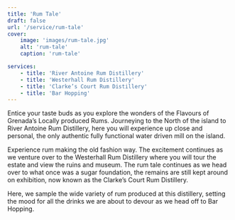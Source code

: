 ```yaml
---
title: 'Rum Tale'
draft: false
url: '/service/rum-tale'
cover:
    image: 'images/rum-tale.jpg'
    alt: 'rum-tale'
    caption: 'rum-tale'

services:
    - title: 'River Antoine Rum Distillery'
    - title: 'Westerhall Rum Distillery'
    - title: 'Clarke’s Court Rum Distillery'
    - title: 'Bar Hopping'
---
```


Entice your taste buds as you explore the wonders of the Flavours of Grenada’s Locally produced Rums. Journeying to the North of the island to River Antoine Rum Distillery, here you will experience up close and personal, the only authentic fully functional water driven mill on the island.

Experience rum making the old fashion way. The excitement continues as we venture over to the Westerhall Rum Distillery where you will tour the estate and view the ruins and museum. The rum tale continues as we head over to what once was a sugar foundation, the remains are still kept around on exhibition, now known as the Clarke’s Court Rum Distillery.

Here, we sample the wide variety of rum produced at this distillery, setting the mood for all the drinks we are about to devour as we head off to Bar Hopping.
